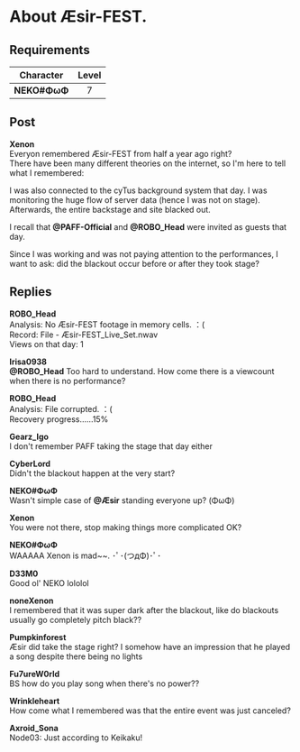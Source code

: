 # About Æsir\-FEST.
## Requirements
| Character  |Level|
|------------|:---:|
|**NEKO#ΦωΦ**|  7  |

## Post
**Xenon**<br>
Everyon remembered Æsir\-FEST from half a year ago right?<br>
There have been many different theories on the internet, so I'm here to tell what I remembered:

I was also connected to the cyTus background system that day. I was monitoring the huge flow of server data (hence I was not on stage). Afterwards, the entire backstage and site blacked out. 

I recall that **@PAFF\-Official** and **@ROBO\_Head** were invited as guests that day. 

Since I was working and was not paying attention to the performances, I want to ask: did the blackout occur before or after they took stage?
## Replies
**ROBO_Head**<br>
Analysis: No Æsir\-FEST footage in memory cells. ：( <br>
Record: File \- Æsir\-FEST\_Live\_Set.nwav <br>
Views on that day: 1

**Irisa0938**<br>
**@ROBO\_Head** Too hard to understand. How come there is a viewcount when there is no performance?

**ROBO_Head**<br>
Analysis: File corrupted. ：( <br>
Recovery progress......15%

**Gearz_Igo**<br>
I don't remember PAFF taking the stage that day either

**CyberLord**<br>
Didn't the blackout happen at the very start?

**NEKO#ΦωΦ**<br>
Wasn't simple case of **@Æsir** standing everyone up? (ΦωΦ)

**Xenon**<br>
You were not there, stop making things more complicated OK?

**NEKO#ΦωΦ**<br>
WAAAAA Xenon is mad\~\~. ･ﾟ･(つдΦ)･ﾟ･

**D33M0**<br>
Good ol' NEKO lololol

**noneXenon**<br>
I remembered that it was super dark after the blackout, like do blackouts usually go completely pitch black??

**Pumpkinforest**<br>
Æsir did take the stage right? I somehow have an impression that he played a song despite there being no lights

**Fu7ureW0rld**<br>
BS how do you play song when there's no power??

**Wrinkleheart**<br>
How come what I remembered was that the entire event was just canceled?

**Axroid_Sona**<br>
Node03: Just according to Keikaku!

